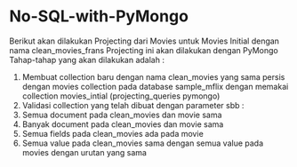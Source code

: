 # No-SQL-with-PyMongo

Berikut akan dilakukan Projecting dari Movies untuk Movies Initial dengan nama clean_movies_frans
Projecting ini akan dilakukan dengan PyMongo
Tahap-tahap yang akan dilakukan adalah :
1. Membuat collection baru dengan nama clean_movies yang sama persis dengan movies collection
pada database sample_mflix dengan memakai collection movies_intial (projecting_queries pymongo)
2. Validasi collection yang telah dibuat dengan parameter sbb :
  1. Semua document pada clean_movies dan movie sama
  2. Banyak document pada clean_movies dan movie sama
  3. Semua fields pada clean_movies ada pada movie
  4. Semua value pada clean_movies sama dengan semua value pada movies dengan urutan yang sama
